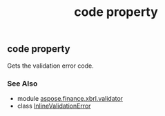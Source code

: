 ﻿---
title: code property
second_title: Aspose.Finance for Python via .NET API References
description: 
type: docs
weight: 30
url: /python-net/aspose.finance.xbrl.validator/inlinevalidationerror/code/
is_root: false
---

## code property


Gets the validation error code.

### See Also
* module [aspose.finance.xbrl.validator](../../)
* class [InlineValidationError](/finance/python-net/aspose.finance.xbrl.validator/inlinevalidationerror)
